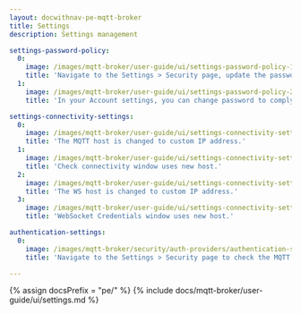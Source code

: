 ```yaml
---
layout: docwithnav-pe-mqtt-broker
title: Settings
description: Settings management

settings-password-policy:
  0:
    image: /images/mqtt-broker/user-guide/ui/settings-password-policy-1.png
    title: 'Navigate to the Settings > Security page, update the password policy and click "Save" to apply changes.'
  1:
    image: /images/mqtt-broker/user-guide/ui/settings-password-policy-2.png
    title: 'In your Account settings, you can change password to comply with the new password policy.'

settings-connectivity-settings:
  0:
    image: /images/mqtt-broker/user-guide/ui/settings-connectivity-settings-1.png
    title: 'The MQTT host is changed to custom IP address.'
  1:
    image: /images/mqtt-broker/user-guide/ui/settings-connectivity-settings-2.png
    title: 'Check connectivity window uses new host.'
  2:
    image: /images/mqtt-broker/user-guide/ui/settings-connectivity-settings-3.png
    title: 'The WS host is changed to custom IP address.'
  3:
    image: /images/mqtt-broker/user-guide/ui/settings-connectivity-settings-4.png
    title: 'WebSocket Credentials window uses new host.'

authentication-settings:
  0:
    image: /images/mqtt-broker/security/auth-providers/authentication-settings.png
    title: 'Navigate to the Settings > Security page to check the MQTT Authentication Settings.'

---
```


{% assign docsPrefix = "pe/" %}
{% include docs/mqtt-broker/user-guide/ui/settings.md %}
